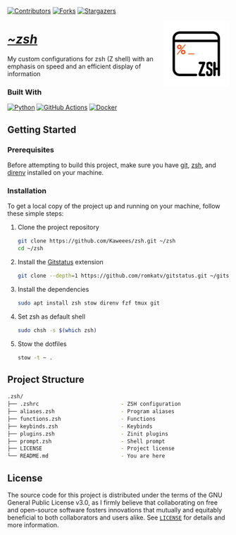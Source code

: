 <!-- PROJECT SHIELDS -->
<!--
*** I'm using markdown "reference style" links for readability.
*** Reference links are enclosed in brackets [ ] instead of parentheses ( ).
*** See the bottom of this document for the declaration of the reference variables
*** for contributors-url, forks-url, etc. This is an optional, concise syntax you may use.
*** https://www.markdownguide.org/basic-syntax/#reference-style-links
-->
<div align="left">

[![Contributors][contributors-shield]][contributors-url]
[![Forks][forks-shield]][forks-url]
[![Stargazers][stars-shield]][stars-url]

</div>

<a href="https://github.com/Kaweees/zsh">
  <img alt="ZSH Logo" src="assets/img/zsh.png" align="right" width="150">
</a>

<div align="left">
  <h1><em><a href="https://miguelvf.dev/blog/dotfiles/compendium">~zsh</a></em></h1>
</div>

<!-- ABOUT THE PROJECT -->

My custom configurations for zsh (Z shell) with an emphasis on speed and an efficient display of information

### Built With

[![Python][Python-shield]][Python-url]
[![GitHub Actions][github-actions-shield]][github-actions-url]
[![Docker][Docker-shield]][Docker-url]

<!-- GETTING STARTED -->

## Getting Started

### Prerequisites

Before attempting to build this project, make sure you have [git](https://git-scm.com/downloads), [zsh](https://zsh.sourceforge.io/FAQ/zshfaq01.html#l1), and [direnv](https://direnv.net/#basic-installation) installed on your machine.

### Installation

To get a local copy of the project up and running on your machine, follow these simple steps:

1. Clone the project repository

   ```sh
   git clone https://github.com/Kaweees/zsh.git ~/zsh
   cd ~/zsh
   ```

2. Install the [Gitstatus](https://github.com/romkatv/gitstatus) extension

   ```sh
   git clone --depth=1 https://github.com/romkatv/gitstatus.git ~/gitstatus
   ```

3. Install the dependencies

   ```sh
   sudo apt install zsh stow direnv fzf tmux git
   ```

4. Set zsh as default shell

   ```sh
   sudo chsh -s $(which zsh)
   ```

5. Stow the dotfiles

   ```sh
   stow -t ~ .
   ```

<!-- PROJECT FILE STRUCTURE -->

## Project Structure

```sh
.zsh/
├── .zshrc                          - ZSH configuration
├── aliases.zsh                     - Program aliases
├── functions.zsh                   - Functions
├── keybinds.zsh                    - Keybinds
├── plugins.zsh                     - Zinit plugins
├── prompt.zsh                      - Shell prompt
├── LICENSE                         - Project license
└── README.md                       - You are here
```

## License

The source code for this project is distributed under the terms of the GNU General Public License v3.0, as I firmly believe that collaborating on free and open-source software fosters innovations that mutually and equitably beneficial to both collaborators and users alike. See [`LICENSE`](./LICENSE) for details and more information.

<!-- MARKDOWN LINKS & IMAGES -->
<!-- https://www.markdownguide.org/basic-syntax/#reference-style-links -->

[contributors-shield]: https://img.shields.io/github/contributors/Kaweees/zsh.svg?style=for-the-badge
[contributors-url]: https://github.com/Kaweees/zsh/graphs/contributors
[forks-shield]: https://img.shields.io/github/forks/Kaweees/zsh.svg?style=for-the-badge
[forks-url]: https://github.com/Kaweees/zsh/network/members
[stars-shield]: https://img.shields.io/github/stars/Kaweees/zsh.svg?style=for-the-badge
[stars-url]: https://github.com/Kaweees/zsh/stargazers

<!-- MARKDOWN SHIELD BAGDES & LINKS -->
<!-- https://github.com/Ileriayo/markdown-badges -->

[Python-shield]: https://img.shields.io/badge/Python-%23008080.svg?style=for-the-badge&logo=python&logoColor=306998&labelColor=222222&color=306998
[Python-url]: https://www.python.org/
[github-actions-shield]: https://img.shields.io/badge/github%20actions-%232671E5.svg?style=for-the-badge&logo=githubactions&logoColor=2671E5&labelColor=222222&color=2671E5
[github-actions-url]: https://github.com/features/actions
[Docker-shield]: https://img.shields.io/badge/docker-%232671E5.svg?style=for-the-badge&logo=docker&logoColor=1D63ED&labelColor=222222&color=1D63ED
[Docker-url]: https://www.docker.com/

